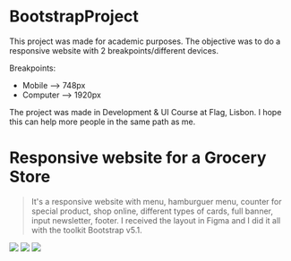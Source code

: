 # BootstrapProject
This project was made for academic purposes. The objective was to do a responsive website with 2 breakpoints/different devices.

Breakpoints:
- Mobile --> 748px 
- Computer --> 1920px

The project was made in Development &amp; UI Course at Flag, Lisbon.
I hope this can help more people in the same path as me.

# Responsive website for a Grocery Store
> It's a responsive website with menu, hamburguer menu, counter for special product, shop online, different types of cards, full banner, input newsletter, footer. 
I received the layout in Figma and I did it all with the toolkit Bootstrap v5.1.

<img src="https://img.shields.io/badge/Figma-F24E1E?style=for-the-badge&logo=figma&logoColor=white" />  <img src="https://img.shields.io/badge/Bootstrap-563D7C?style=for-the-badge&logo=bootstrap&logoColor=white" /> <img src="https://img.shields.io/badge/CSS3-1572B6?style=for-the-badge&logo=css3&logoColor=white" />
